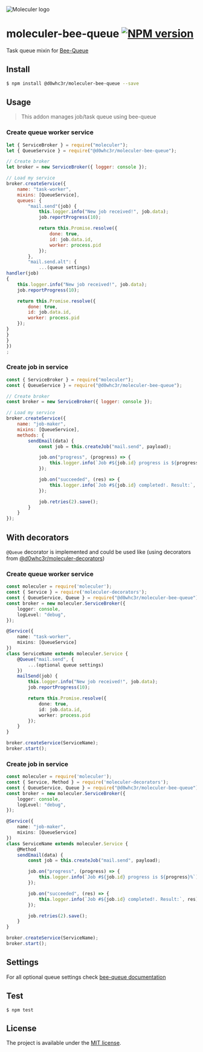 ![Moleculer logo](http://moleculer.services/images/banner.png)

# moleculer-bee-queue [![NPM version](https://img.shields.io/npm/v/@d0whc3r/moleculer-bee-queue.svg)](https://www.npmjs.com/package/@d0whc3r/moleculer-bee-queue)

Task queue mixin for [Bee-Queue](https://github.com/bee-queue/bee-queue)

## Install

```bash
$ npm install @d0whc3r/moleculer-bee-queue --save
```

## Usage

> This addon manages job/task queue using bee-queue

### Create queue worker service

```js
let { ServiceBroker } = require("moleculer");
let { QueueService } = require("@d0whc3r/moleculer-bee-queue");

// Create broker
let broker = new ServiceBroker({ logger: console });

// Load my service
broker.createService({
    name: "task-worker",
    mixins: [QueueService],
    queues: {
        "mail.send"(job) {
            this.logger.info("New job received!", job.data);
            job.reportProgress(10);

            return this.Promise.resolve({
                done: true,
                id: job.data.id,
                worker: process.pid
            });
        },
        "mail.send.alt": {
            ...(queue settings)
handler(job)
{
    this.logger.info("New job received!", job.data);
    job.reportProgress(10);

    return this.Promise.resolve({
        done: true,
        id: job.data.id,
        worker: process.pid
    });
}
}
}
})
;
```

### Create job in service

```js
const { ServiceBroker } = require("moleculer");
const { QueueService } = require("@d0whc3r/moleculer-bee-queue");

// Create broker
const broker = new ServiceBroker({ logger: console });

// Load my service
broker.createService({
    name: "job-maker",
    mixins: [QueueService],
    methods: {
        sendEmail(data) {
            const job = this.createJob("mail.send", payload);

            job.on("progress", (progress) => {
                this.logger.info(`Job #${job.id} progress is ${progress}%`);
            });

            job.on("succeeded", (res) => {
                this.logger.info(`Job #${job.id} completed!. Result:`, res);
            });

            job.retries(2).save();
        }
    }
});
```

## With decorators

`@Queue` decorator is implemented and could be used like (using decorators
from [@d0whc3r/moleculer-decorators](https://github.com/d0whc3r/moleculer-decorators))

### Create queue worker service

```ts
const moleculer = require('moleculer');
const { Service } = require('moleculer-decorators');
const { QueueService, Queue } = require("@d0whc3r/moleculer-bee-queue");
const broker = new moleculer.ServiceBroker({
    logger: console,
    logLevel: "debug",
});

@Service({
    name: "task-worker",
    mixins: [QueueService]
})
class ServiceName extends moleculer.Service {
    @Queue("mail.send", {
        ...(optional queue settings)
    })
    mailSend(job) {
        this.logger.info("New job received!", job.data);
        job.reportProgress(10);

        return this.Promise.resolve({
            done: true,
            id: job.data.id,
            worker: process.pid
        });
    }
}

broker.createService(ServiceName);
broker.start();
```

### Create job in service

```ts
const moleculer = require('moleculer');
const { Service, Method } = require('moleculer-decorators');
const { QueueService, Queue } = require("@d0whc3r/moleculer-bee-queue");
const broker = new moleculer.ServiceBroker({
    logger: console,
    logLevel: "debug",
});

@Service({
    name: "job-maker",
    mixins: [QueueService]
})
class ServiceName extends moleculer.Service {
    @Method
    sendEmail(data) {
        const job = this.createJob("mail.send", payload);

        job.on("progress", (progress) => {
            this.logger.info(`Job #${job.id} progress is ${progress}%`);
        });

        job.on("succeeded", (res) => {
            this.logger.info(`Job #${job.id} completed!. Result:`, res);
        });

        job.retries(2).save();
    }
}

broker.createService(ServiceName);
broker.start();
```

## Settings

For all optional queue settings check [bee-queue documentation](https://github.com/bee-queue/bee-queue#settings)

## Test

```
$ npm test
```

## License

The project is available under the [MIT license](https://tldrlegal.com/license/mit-license).
